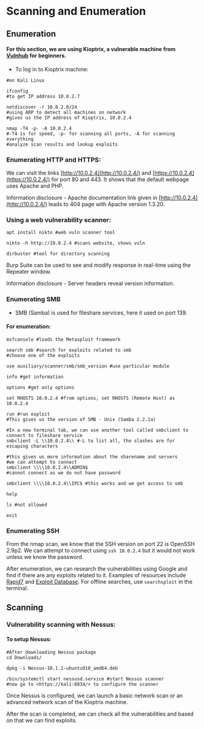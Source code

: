 # Scanning and Enumeration

## Enumeration

#### For this section, we are using Kioptrix, a vulnerable machine from [Vulnhub](https://www.vulnhub.com/) for beginners.

* To log in to Kioptrix machine:

```
#on Kali Linux

ifconfig
#to get IP address 10.0.2.7

netdiscover -r 10.0.2.0/24
#using ARP to detect all machines on network
#gives us the IP address of Kioptrix, 10.0.2.4

nmap -T4 -p- -A 10.0.2.4
#-T4 is for speed, -p- for scanning all ports, -A for scanning everything
#analyze scan results and lookup exploits
```

### Enumerating HTTP and HTTPS:

We can visit the links [http://10.0.2.4](http://10.0.2.4/) and [https://10.0.2.4](https://10.0.2.4/) for port 80 and 443. It shows that the default webpage uses Apache and PHP.

Information disclosure - Apache documentation link given in [http://10.0.2.4](http://10.0.2.4/) leads to 404 page with Apache version 1.3.20.

### Using a web vulnerability scanner:

```
apt install nikto #web vuln scanner tool

nikto -h http://10.0.2.4 #scans website, shows vuln

dirbuster #tool for directory scanning
```

Burp Suite can be used to see and modify response in real-time using the Repeater window.

Information disclosure - Server headers reveal version information.

### Enumerating SMB

* SMB (Samba) is used for fileshare services, here it used on port 139.

#### For enumeration:

```
msfconsole #loads the Metasploit framework

search smb #search for exploits related to smb
#choose one of the exploits

use auxiliary/scanner/smb/smb_version #use particular module

info #get information

options #get only options

set RHOSTS 10.0.2.4 #from options, set RHOSTS (Remote Host) as 10.0.2.4

run #run exploit
#This gives us the version of SMB - Unix (Samba 2.2.1a)

#In a new terminal tab, we can use another tool called smbclient to connect to fileshare service
smbclient -L \\10.0.2.4\\ #-L to list all, the slashes are for escaping characters

#this gives us more information about the sharename and servers
#we can attempt to connect
smbclient \\\\10.0.2.4\\ADMIN$
#cannot connect as we do not have password

smbclient \\\\10.0.2.4\\IPC$ #this works and we get access to smb

help

ls #not allowed

exit
```

### Enumerating SSH

From the nmap scan, we know that the SSH version on port 22 is OpenSSH 2.9p2. We can attempt to connect using `ssh 10.0.2.4` but it would not work unless we know the password.

After enumeration, we can research the vulnerabilities using Google and find if there are any exploits related to it. Examples of resources include [Rapid7](https://www.rapid7.com/db/) and [Exploit Database](https://www.exploit-db.com/). For offline searches, use `searchsploit` in the terminal.

## Scanning

### Vulnerability scanning with Nessus:

#### To setup Nessus:

```
#After downloading Nessus package
cd Downloads/

dpkg -i Nessus-10.1.1-ubuntu910_amd64.deb

/bin/systemctl start nessusd.service #start Nessus scanner
#now go to <https://kali:8834/> to configure the scanner
```

Once Nessus is configured, we can launch a basic network scan or an advanced network scan of the Kioptrix machine.

After the scan is completed, we can check all the vulnerabilities and based on that we can find exploits.
